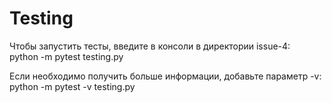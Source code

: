 # Testing
Чтобы запустить тесты, введите в консоли в директории issue-4:  
python -m pytest testing.py

Если необходимо получить больше информации, добавьте параметр -v:  
python -m pytest -v testing.py
